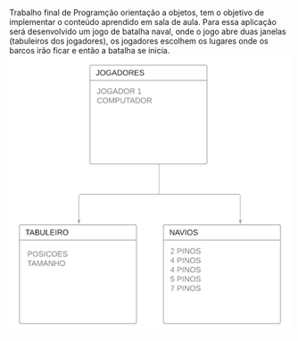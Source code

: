 <br>Trabalho final de Programção orientação a objetos, tem o objetivo de implementar o conteúdo aprendido em sala de aula. Para essa aplicação será desenvolvido um jogo de batalha naval, onde o jogo abre duas janelas (tabuleiros dos jogadores), os jogadores escolhem os lugares onde os barcos irão ficar e então a batalha se inicia.
<br><img src="imagens/diagrama.png">
